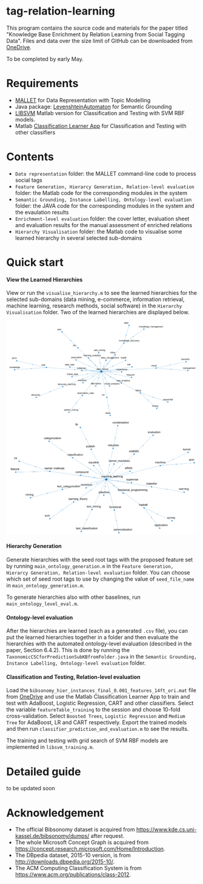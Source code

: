 # tag-relation-learning

This program contains the source code and materials for the paper titled "Knowledge Base Enrichment by Relation Learning from Social Tagging Data". Files and data over the size limit of GitHub can be downloaded from [OneDrive]().

To be completed by early May.

# Requirements
* [MALLET](http://mallet.cs.umass.edu/index.php) for Data Representation with Topic Modelling
* Java package: [LevenshteinAutomaton](https://github.com/klawson88/LevenshteinAutomaton) for Semantic Grounding
* [LIBSVM](https://www.csie.ntu.edu.tw/~cjlin/libsvm/) Matlab version for Classification and Testing with SVM RBF models. 
* Matlab [Classification Learner App](https://www.mathworks.com/help/stats/classificationlearner-app.html) for Classification and Testing with other classifiers

# Contents
* ```Data representation``` folder: the MALLET command-line code to process social tags
* ```Feature Generation, Hierarcy Generation, Relation-level evaluation``` folder: the Matlab code for the corresponding modules in the system
* ```Semantic Grounding, Instance Labelling, Ontology-level evaluation``` folder: the JAVA code for the corresponding modules in the system and the evaulation results
* ```Enrichment-level evaluation``` folder: the cover letter, evaluation sheet and evaluation results for the manual assessment of enriched relations
* ```Hierarchy Visualisation``` folder: the Matlab code to visualise some learned hierarchy in several selected sub-domains

# Quick start

#### View the Learned Hierarchies
View or run the ```visualise_hierarchy.m``` to see the learned hierarchies for the selected sub-domains (data mining, e-commerce, information retrieval, machine learning, research methods, social software) in the ```Hierarchy Visualisation``` folder. Two of the learned hierarchies are displayed below.

![alt text](https://github.com/acadTags/tag-relation-learning/blob/master/Hierarchy%20Visualisation/data_mining_dbpedia_svm.PNG)
![alt text](https://github.com/acadTags/tag-relation-learning/blob/master/Hierarchy%20Visualisation/machine_learning_acm_svm.PNG)

#### Hierarchy Generation
Generate hierarchies with the seed root tags with the proposed feature set by running ```main_ontology_generation.m``` in the ```Feature Generation, Hierarcy Generation, Relation-level evaluation``` folder. You can choose which set of seed root tags to use by changing the value of ```seed_file_name``` in ```main_ontology_generation.m```.

To generate hierarchies also with other baselines, run ```main_ontology_level_eval.m```.

#### Ontology-level evaluation
After the hierarchies are learned (each as a generated ```.csv``` file), you can put the learned hierarchies together in a folder and then evaluate the hierarchies with the automated ontology-level evaluation (described in the paper, Section 6.4.2). This is done by running the ```TaxonomicCSCforPredictionSubKBfromFolder.java``` in the ```Semantic Grounding, Instance Labelling, Ontology-level evaluation``` folder.

#### Classification and Testing, Relation-level evaluation
Load the ```bibsonomy_hier_instances_final_0.001_features_14ft_ori.mat``` file from [OneDrive]() and use the Matlab Classification Learner App to train and test with AdaBoost, Logistic Regression, CART and other classifiers. Select the variable ```featureTable_training``` to the session and choose 10-fold cross-validation. Select ```Boosted Trees```, ```Logistic Regression``` and ```Medium Tree``` for AdaBoost, LR and CART respectively. Export the trained models and then run ```classifier_prediction_and_evaluation.m``` to see the results.

The training and testing with grid search of SVM RBF models are implemented in ```libsvm_training.m```.

# Detailed guide
to be updated soon

# Acknowledgement
* The official Bibsonomy dataset is acquired from https://www.kde.cs.uni-kassel.de/bibsonomy/dumps/ after request.
* The whole Microsoft Concept Graph is acquired from https://concept.research.microsoft.com/Home/Introduction.
* The DBpedia dataset, 2015-10 version, is from http://downloads.dbpedia.org/2015-10/.
* The ACM Computing Classification System is from https://www.acm.org/publications/class-2012.
